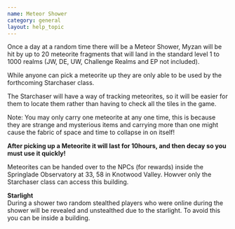 ```yaml
---
name: Meteor Shower
category: general
layout: help_topic
---
```

Once a day at a random time there will be a Meteor Shower, Myzan will be hit by up to 20 meteorite fragments that will land in the standard level 1 to 1000 realms (JW, DE, UW, Challenge Realms and EP not included).

While anyone can pick a meteorite up they are only able to be used by the forthcoming Starchaser class.

The Starchaser will have a way of tracking meteorites, so it will be easier for them to locate them rather than having to check all the tiles in the game.

Note: You may only carry one meteorite at any one time, this is because they are strange and mysterious items and carrying more than one might cause the fabric of space and time to collapse in on itself!

**After picking up a Meteorite it will last for 10hours, and then decay so you must use it quickly!**

Meteorites can be handed over to the NPCs (for rewards) inside the Springlade Observatory at 33, 58 in Knotwood Valley. Howver only the Starchaser class can access this building.

**Starlight**  
During a shower two random stealthed players who were online during the shower will be revealed and unstealthed due to the starlight. To avoid this you can be inside a building.
